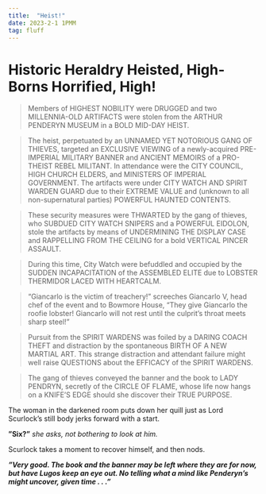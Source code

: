 ```yaml
---
title:  "Heist!"
date: 2023-2-1 1PMM
tag: fluff
---
```


# Historic Heraldry Heisted, High-Borns Horrified, High!

> Members of HIGHEST NOBILITY were DRUGGED and two MILLENNIA-OLD ARTIFACTS were stolen from the ARTHUR PENDERYN MUSEUM in a BOLD MID-DAY HEIST.

> The heist, perpetuated by an UNNAMED YET NOTORIOUS GANG OF THIEVES, targeted an EXCLUSIVE VIEWING of a newly-acquired PRE-IMPERIAL MILITARY BANNER and ANCIENT MEMOIRS of a PRO-THEIST REBEL MILITANT. In attendance were the CITY COUNCIL, HIGH CHURCH ELDERS, and MINISTERS OF IMPERIAL GOVERNMENT. The artifacts were under CITY WATCH AND SPIRIT WARDEN GUARD due to their EXTREME VALUE and (unknown to all non-supernatural parties) POWERFUL HAUNTED CONTENTS.

> These security measures were THWARTED by the gang of thieves, who SUBDUED CITY WATCH SNIPERS and a POWERFUL EIDOLON, stole the artifacts by means of UNDERMINING THE DISPLAY CASE and RAPPELLING FROM THE CEILING for a bold VERTICAL PINCER ASSAULT.

> During this time, City Watch were befuddled and occupied by the SUDDEN INCAPACITATION of the ASSEMBLED ELITE due to LOBSTER THERMIDOR LACED WITH HEARTCALM.

> “Giancarlo is the victim of treachery!” screeches Giancarlo V, head chef of the event and to Bowmore House, “They give Giancarlo the roofie lobster! Giancarlo will not rest until the culprit’s throat meets sharp steel!”

> Pursuit from the SPIRIT WARDENS was foiled by a DARING COACH THEFT and distraction by the spontaneous BIRTH OF A NEW MARTIAL ART. This strange distraction and attendant failure might well raise QUESTIONS about the EFFICACY of the SPIRIT WARDENS.

> The gang of thieves conveyed the banner and the book to LADY PENDRYN, secretly of the CIRCLE OF FLAME, whose life now hangs on a KNIFE’S EDGE should she discover their TRUE PURPOSE.

The woman in the darkened room puts down her quill just as Lord Scurlock’s still body jerks forward with a start.

**”Six?”** *she asks, not bothering to look at him.*

Scurlock takes a moment to recover himself, and then nods.

***”Very good. The book and the banner may be left where they are for now, but have Lugos keep an eye out. No telling what a mind like Penderyn’s might uncover, given time . . .”***